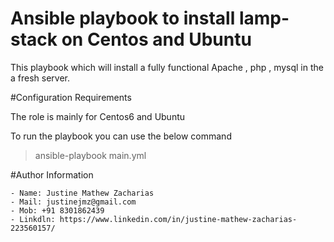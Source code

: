 # Ansible playbook to install lamp-stack on Centos and Ubuntu

This playbook which will install a fully functional Apache , php , mysql in the a fresh server.

#Configuration Requirements

The role is mainly for Centos6 and Ubuntu

To run the playbook you can use the below command

> ansible-playbook main.yml

#Author Information
 
    - Name: Justine Mathew Zacharias
    - Mail: justinejmz@gmail.com
    - Mob: +91 8301862439
    - Linkdln: https://www.linkedin.com/in/justine-mathew-zacharias-223560157/
